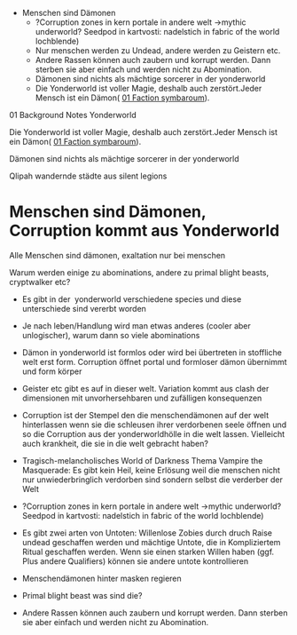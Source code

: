 - Menschen sind Dämonen
	- ?Corruption zones in kern portale in andere welt ->mythic underworld? Seedpod in kartvosti: nadelstich in fabric of the world lochblende)
	- Nur menschen werden zu Undead, andere werden zu Geistern etc.
	- Andere Rassen können auch zaubern und korrupt werden. Dann sterben sie aber einfach und werden nicht zu Abomination.
	- Dämonen sind nichts als mächtige sorcerer in der yonderworld
	- Die Yonderworld ist voller Magie, deshalb auch zerstört.Jeder Mensch ist ein Dämon( [01 Faction symbaroum](https://docs.google.com/document/d/18Q9sFt5aCDlxQCRnbQCRbbtkFSAU96p7bXkJhQRSGn0/edit#bookmark=id.uxhn5w8ynwya)).

01 Background Notes Yonderworld

  
  

Die Yonderworld ist voller Magie, deshalb auch zerstört.Jeder Mensch ist ein Dämon( [01 Faction symbaroum](https://docs.google.com/document/d/18Q9sFt5aCDlxQCRnbQCRbbtkFSAU96p7bXkJhQRSGn0/edit#bookmark=id.uxhn5w8ynwya)).

Dämonen sind nichts als mächtige sorcerer in der yonderworld

Qlipah wandernde städte aus silent legions

  

# Menschen sind Dämonen, Corruption kommt aus Yonderworld

Alle Menschen sind dämonen, exaltation nur bei menschen

Warum werden einige zu abominations, andere zu primal blight beasts, cryptwalker etc?

-   Es gibt in der  yonderworld verschiedene species und diese unterschiede sind vererbt worden
    
-   Je nach leben/Handlung wird man etwas anderes (cooler aber unlogischer), warum dann so viele abominations
    
-   Dämon in yonderworld ist formlos oder wird bei übertreten in stoffliche welt erst form. Corruption öffnet portal und formloser dämon übernimmt und form körper
    
-   Geister etc gibt es auf in dieser welt. Variation kommt aus clash der dimensionen mit unvorhersehbaren und zufälligen konsequenzen
    
-   Corruption ist der Stempel den die menschendämonen auf der welt hinterlassen wenn sie die schleusen ihrer verdorbenen seele öffnen und so die Corruption aus der yonderworldhölle in die welt lassen. Vielleicht auch krankheit, die sie in die welt gebracht haben?
    
-   Tragisch-melancholisches World of Darkness Thema Vampire the Masquerade: Es gibt kein Heil, keine Erlösung weil die menschen nicht nur unwiederbringlich verdorben sind sondern selbst die verderber der Welt
    
-   ?Corruption zones in kern portale in andere welt ->mythic underworld? Seedpod in kartvosti: nadelstich in fabric of the world lochblende)
    
-   Es gibt zwei arten von Untoten: Willenlose Zobies durch druch Raise undead geschaffen werden und mächtige Untote, die in Kompliziertem Ritual geschaffen werden. Wenn sie einen starken Willen haben (ggf. Plus andere Qualifiers) können sie andere untote kontrollieren
    
-   Menschendämonen hinter masken regieren
    
-   Primal blight beast was sind die?
    
-   Andere Rassen können auch zaubern und korrupt werden. Dann sterben sie aber einfach und werden nicht zu Abomination.